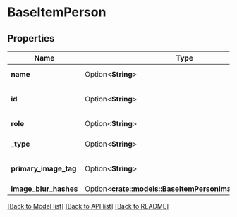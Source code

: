 # BaseItemPerson

## Properties

Name | Type | Description | Notes
------------ | ------------- | ------------- | -------------
**name** | Option<**String**> | Gets or sets the name. | [optional]
**id** | Option<**String**> | Gets or sets the identifier. | [optional]
**role** | Option<**String**> | Gets or sets the role. | [optional]
**_type** | Option<**String**> | Gets or sets the type. | [optional]
**primary_image_tag** | Option<**String**> | Gets or sets the primary image tag. | [optional]
**image_blur_hashes** | Option<[**crate::models::BaseItemPersonImageBlurHashes**](BaseItemPerson_ImageBlurHashes.md)> |  | [optional]

[[Back to Model list]](../README.md#documentation-for-models) [[Back to API list]](../README.md#documentation-for-api-endpoints) [[Back to README]](../README.md)


